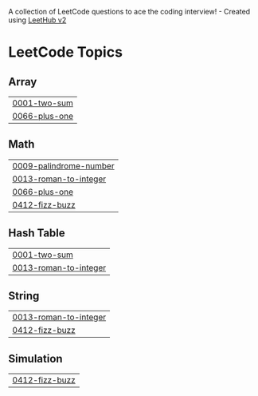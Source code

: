 A collection of LeetCode questions to ace the coding interview! - Created using [LeetHub v2](https://github.com/arunbhardwaj/LeetHub-2.0)
<!---LeetCode Topics Start-->
# LeetCode Topics
## Array
|  |
| ------- |
| [0001-two-sum](https://github.com/marina-habib/LeetHub_Problem/tree/master/0001-two-sum) |
| [0066-plus-one](https://github.com/marina-habib/LeetHub_Problem/tree/master/0066-plus-one) |
## Math
|  |
| ------- |
| [0009-palindrome-number](https://github.com/marina-habib/LeetHub_Problem/tree/master/0009-palindrome-number) |
| [0013-roman-to-integer](https://github.com/marina-habib/LeetHub_Problem/tree/master/0013-roman-to-integer) |
| [0066-plus-one](https://github.com/marina-habib/LeetHub_Problem/tree/master/0066-plus-one) |
| [0412-fizz-buzz](https://github.com/marina-habib/LeetHub_Problem/tree/master/0412-fizz-buzz) |
## Hash Table
|  |
| ------- |
| [0001-two-sum](https://github.com/marina-habib/LeetHub_Problem/tree/master/0001-two-sum) |
| [0013-roman-to-integer](https://github.com/marina-habib/LeetHub_Problem/tree/master/0013-roman-to-integer) |
## String
|  |
| ------- |
| [0013-roman-to-integer](https://github.com/marina-habib/LeetHub_Problem/tree/master/0013-roman-to-integer) |
| [0412-fizz-buzz](https://github.com/marina-habib/LeetHub_Problem/tree/master/0412-fizz-buzz) |
## Simulation
|  |
| ------- |
| [0412-fizz-buzz](https://github.com/marina-habib/LeetHub_Problem/tree/master/0412-fizz-buzz) |
<!---LeetCode Topics End-->